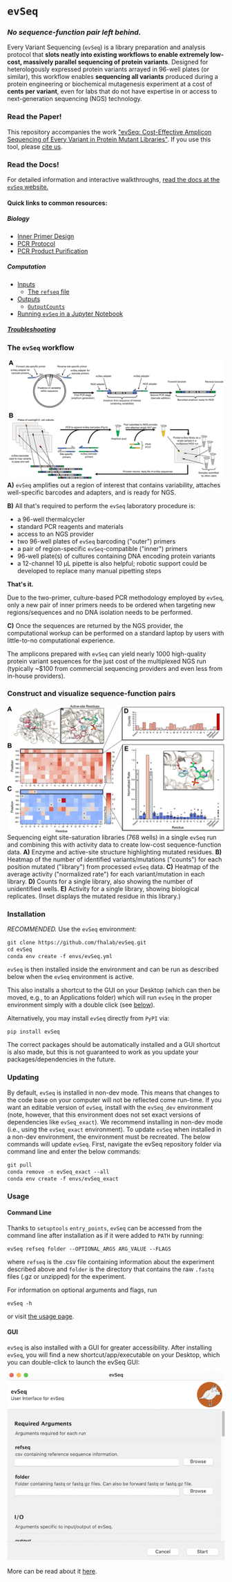 `evSeq`
=======
### *No sequence-function pair left behind.*
Every Variant Sequencing (`evSeq`) is a library preparation and analysis protocol that **slots neatly into existing workflows to enable extremely low-cost, massively parallel sequencing of protein variants**. Designed for heterologously expressed protein variants arrayed in 96-well plates (or similar), this workflow enables **sequencing all variants** produced during a protein engineering or biochemical mutagenesis experiment at a cost of **cents per variant**, even for labs that do not have expertise in or access to next-generation sequencing (NGS) technology.

### Read the Paper!
This repository accompanies the work ["evSeq: Cost-Effective Amplicon Sequencing of Every Variant in Protein Mutant Libraries"](LINK_TO_PAPER). If you use this tool, please [cite us](LINK_TO_PAGE_WITH_CITATION_FORMATS).

### Read the Docs!
For detailed information and interactive walkthroughs, [read the docs at the `evSeq` website.](https://fhalab.github.io/evSeq/)

#### Quick links to common resources:
##### Biology
- [Inner Primer Design](https://fhalab.github.io/evSeq/1-lib_prep.html#inner-primer-design)
- [PCR Protocol](https://fhalab.github.io/evSeq/1-lib_prep.html#pcr-protocol)
- [PCR Product Purification](https://fhalab.github.io/evSeq/1-lib_prep.html#pcr-product-purification)

##### Computation
- [Inputs](https://fhalab.github.io/evSeq/4-usage.html)
    - [The `refseq` file](https://fhalab.github.io/evSeq/4-usage.html#the-refseq-file)
- [Outputs](https://fhalab.github.io/evSeq/5-outputs.html)
    - [`OutputCounts`](https://fhalab.github.io/evSeq/5-outputs.html#OutputCounts)
- [Running `evSeq` in a Jupyter Notebook](https://fhalab.github.io/evSeq/8-full_demo.html)

##### [Troubleshooting](https://fhalab.github.io/evSeq/9-troubleshooting.md)

### The `evSeq` workflow
![Workflow](docs/assets/figure1.png)
**A)** `evSeq` amplifies out a region of interest that contains variability, attaches well-specific barcodes and adapters, and is ready for NGS.

**B)** All that's required to perform the `evSeq` laboratory procedure is:

- a 96-well thermalcycler
- standard PCR reagents and materials
- access to an NGS provider
- two 96-well plates of `evSeq` barcoding ("outer") primers
- a pair of region-specific `evSeq`-compatible ("inner") primers
- 96-well plate(s) of cultures containing DNA encoding protein variants
- a 12-channel 10 µL pipette is also helpful; robotic support could be developed to replace many manual pipetting steps

**That's it.**

Due to the two-primer, culture-based PCR methodology employed by `evSeq`, only a new pair of inner primers needs to be ordered when targeting new regions/sequences and no DNA isolation needs to be performed.

**C)** Once the sequences are returned by the NGS provider, the computational workup can be performed on a standard laptop by users with little-to-no computational experience.

The amplicons prepared with `evSeq` can yield nearly 1000 high-quality protein variant sequences for the just cost of the multiplexed NGS run (typically ~$100 from commercial sequencing providers and even less from in-house providers).

### Construct and visualize sequence-function pairs
![SeqFunc](docs/assets/figure2.png)
Sequencing eight site-saturation libraries (768 wells) in a single `evSeq` run and combining this with activity data to create low-cost sequence-function data. **A)** Enzyme and active-site structure highlighting mutated residues. **B)** Heatmap of the number of identified variants/mutations ("counts") for each position mutated ("library") from processed `evSeq` data. **C)** Heatmap of the average activity ("normalized rate") for each variant/mutation in each library. **D)** Counts for a single library, also showing the number of unidentified wells. **E)** Activity for a single library, showing biological replicates. (Inset displays the mutated residue in this library.)

### Installation
*RECOMMENDED.* Use the `evSeq` environment:
```
git clone https://github.com/fhalab/evSeq.git
cd evSeq
conda env create -f envs/evSeq.yml
```
`evSeq` is then installed inside the environment and can be run as described below when the `evSeq` environment is active.

This also installs a shortcut to the GUI on your Desktop (which can then be moved, e.g., to an Applications folder) which will run `evSeq` in the proper environment simply with a double click (see [below](#gui)).

Alternatively, you may install `evSeq` directly from `PyPI` via:
```
pip install evSeq
```
The correct packages should be automatically installed and a GUI shortcut is also made, but this is not guaranteed to work as you update your packages/dependencies in the future.

### Updating
By default, `evSeq` is installed in non-dev mode. This means that changes to the code base on your computer will not be reflected come run-time. If you want an editable version of `evSeq`, install with the `evSeq_dev` environment (note, however, that this environment does not set exact versions of dependencies like `evSeq_exact`). We recommend installing in non-dev mode (i.e., using the `evSeq_exact` environment). To update `evSeq` when installed in a non-dev environment, the environment must be recreated. The below commands will update `evSeq`. First, navigate the evSeq repository folder via command line and enter the below commands:

```
git pull
conda remove -n evSeq_exact --all
conda env create -f envs/evSeq_exact
```

### Usage
#### Command Line
Thanks to `setuptools` `entry_points`, `evSeq` can be accessed from the command line after installation as if it were added to `PATH` by running:
```
evSeq refseq folder --OPTIONAL_ARGS ARG_VALUE --FLAGS
```
where `refseq` is the .csv file containing information about the experiment described above and `folder` is the directory that contains the raw `.fastq` files (.gz or unzipped) for the experiment.

For information on optional arguments and flags, run
```
evSeq -h
```
or visit [the usage page](https://fhalab.github.io/evSeq/4-usage.html#optional-arguments).

#### GUI
`evSeq` is also installed with a GUI for greater accessibility. After installing `evSeq`, you will find a new shortcut/app/executable on your Desktop, which you can double-click to launch the evSeq GUI:

![gui](docs/assets/gui.png)

More can be read about it [here](https://fhalab.github.io/evSeq/4-usage.html#GUI).